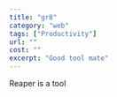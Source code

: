```yaml
---
title: "gr8"
category: "web"
tags: ["Productivity"]
url: ""
cost: ""
excerpt: "Good tool mate"
---
```


Reaper is a tool